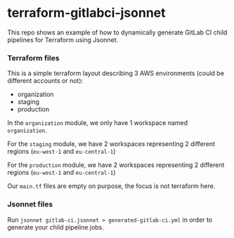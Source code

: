 # terraform-gitlabci-jsonnet
This repo shows an example of how to dynamically generate GitLab CI child pipelines for Terraform using Jsonnet.

### Terraform files

This is a simple terraform layout describing 3 AWS environments (could be different accounts or not):
- organization
- staging
- production

In the `organization` module, we only have 1 workspace named `organization`.

For the `staging` module, we have 2 workspaces representing 2 different regions (`eu-west-1` and `eu-central-1`)

For the `production` module, we have 2 workspaces representing 2 different regions (`eu-west-1` and `eu-central-1`)

Our `main.tf` files are empty on purpose, the focus is not terraform here.

### Jsonnet files

Run `jsonnet gitlab-ci.jsonnet > generated-gitlab-ci.yml` in order to generate your child pipeline jobs.
